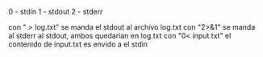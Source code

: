 0 - stdin
1 - stdout
2 - stderr

con " > log.txt" se manda el stdout al archivo log.txt
con "2>&1" se manda al stderr al stdout, ambos quedarian en log.txt
con "0< input.txt" el contenido de input.txt es envido a el stdin
